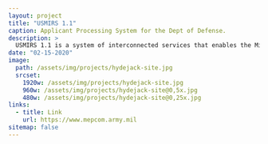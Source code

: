 ```yaml
---
layout: project
title: "USMIRS 1.1"
caption: Applicant Processing System for the Dept of Defense.
description: >
  USMIRS 1.1 is a system of interconnected services that enables the Mission of USMEPCOM. The tech stack consists of Ruby, Ruby on Rails, React, and a Postgress DB. It lives in AWS GovCloud, and most of my contrbutions to the project were in the DevSecOps world creating a CI/CD process and edting IAC (Infrastrucre as Code). During it's final stages of deployement I lead a team of Civil Service engineers to deploy a Biometrics Solution that could not be done by our contract team. We successfuly deployed the USMEPCOM's first and only (so far) Gov lead/developed cloud deployment to AWS. I was also the only engineer on the team who could read/write terraform code, so I solely refactored and developed missing parts of IAC to accept entirely differnt Server OS platform.
date: "02-15-2020"
image:
  path: /assets/img/projects/hydejack-site.jpg
  srcset:
    1920w: /assets/img/projects/hydejack-site.jpg
    960w: /assets/img/projects/hydejack-site@0,5x.jpg
    480w: /assets/img/projects/hydejack-site@0,25x.jpg
links:
  - title: Link
    url: https://www.mepcom.army.mil
sitemap: false
---
```

